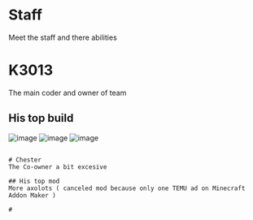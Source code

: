 # Staff
Meet the staff and there abilities

# K3013
The main coder and owner of team

## His top build
![image](https://github.com/user-attachments/assets/3825b786-178a-4f68-8fb8-d71a81b55207)
![image](https://github.com/user-attachments/assets/cb9917e7-c64e-42ea-9c2e-72cbfaec4d59)
![image](https://github.com/user-attachments/assets/e1debc4d-7814-4c37-a2e6-00a3690a7498)
~~~ Pictures with [BetterRTX](https://github.com/BetterRTX) ON ~~

# Chester
The Co-owner a bit excesive

## His top mod
More axolots ( canceled mod because only one TEMU ad on Minecraft Addon Maker )

#

